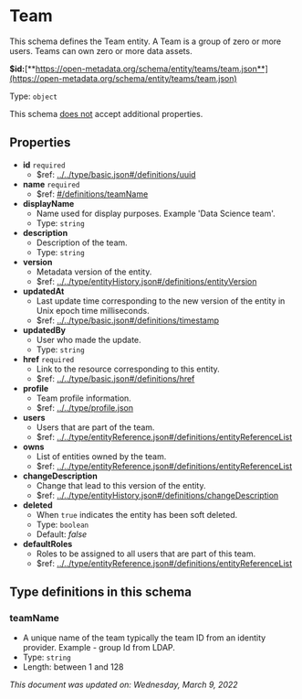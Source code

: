 # Team

This schema defines the Team entity. A Team is a group of zero or more users. Teams can own zero or more data assets.

**$id:**[**https://open-metadata.org/schema/entity/teams/team.json**](https://open-metadata.org/schema/entity/teams/team.json)

Type: `object`

This schema <u>does not</u> accept additional properties.

## Properties
 - **id** `required`
	 - $ref: [../../type/basic.json#/definitions/uuid](../types/basic.md#uuid)
 - **name** `required`
	 - $ref: [#/definitions/teamName](#teamname)
 - **displayName**
	 - Name used for display purposes. Example 'Data Science team'.
	 - Type: `string`
 - **description**
	 - Description of the team.
	 - Type: `string`
 - **version**
	 - Metadata version of the entity.
	 - $ref: [../../type/entityHistory.json#/definitions/entityVersion](../types/entityhistory.md#entityversion)
 - **updatedAt**
	 - Last update time corresponding to the new version of the entity in Unix epoch time milliseconds.
	 - $ref: [../../type/basic.json#/definitions/timestamp](../types/basic.md#timestamp)
 - **updatedBy**
	 - User who made the update.
	 - Type: `string`
 - **href** `required`
	 - Link to the resource corresponding to this entity.
	 - $ref: [../../type/basic.json#/definitions/href](../types/basic.md#href)
 - **profile**
	 - Team profile information.
	 - $ref: [../../type/profile.json](../types/profile.md)
 - **users**
	 - Users that are part of the team.
	 - $ref: [../../type/entityReference.json#/definitions/entityReferenceList](../types/entityreference.md#entityreferencelist)
 - **owns**
	 - List of entities owned by the team.
	 - $ref: [../../type/entityReference.json#/definitions/entityReferenceList](../types/entityreference.md#entityreferencelist)
 - **changeDescription**
	 - Change that lead to this version of the entity.
	 - $ref: [../../type/entityHistory.json#/definitions/changeDescription](../types/entityhistory.md#changedescription)
 - **deleted**
	 - When `true` indicates the entity has been soft deleted.
	 - Type: `boolean`
	 - Default: _false_
 - **defaultRoles**
	 - Roles to be assigned to all users that are part of this team.
	 - $ref: [../../type/entityReference.json#/definitions/entityReferenceList](../types/entityreference.md#entityreferencelist)


## Type definitions in this schema
### teamName

 - A unique name of the team typically the team ID from an identity provider. Example - group Id from LDAP.
 - Type: `string`
 - Length: between 1 and 128




_This document was updated on: Wednesday, March 9, 2022_